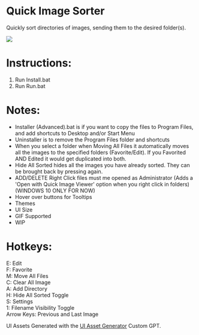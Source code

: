 # Quick Image Sorter
Quickly sort directories of images, sending them to the desired folder(s).

<img src='https://drive.google.com/uc?export=view&id=15f18oRqiSli9P8yWfk00bIq1yeX85UeB'>

# Instructions:
1. Run Install.bat 
2. Run Run.bat

# Notes:
- Installer (Advanced).bat is if you want to copy the files to Program Files, and add shortcuts to Desktop and/or Start Menu
- Uninstaller is to remove the Program Files folder and shortcuts
- When you select a folder when Moving All Files it automatically moves all the images to the specified folders (Favorite/Edit).  If you Favorited AND Edited it would get duplicated into both.
- Hide All Sorted hides all the images you have already sorted.  They can be brought back by pressing again.
- ADD/DELETE Right Click files must me opened as Administrator (Adds a 'Open with Quick Image Viewer' option when you right click in folders)  (WINDOWS 10 ONLY FOR  NOW)
- Hover over buttons for Tooltips
- Themes
- UI Size
- GIF Supported
- WIP

# Hotkeys:
E: Edit <br />
F: Favorite <br />
M: Move All Files <br />
C: Clear All Image <br />
A: Add Directory <br />
H: Hide All Sorted Toggle <br />
S: Settings <br />
1: Filename Visibility Toggle <br />
Arrow Keys: Previous and Last Image



UI Assets Generated with the <a href="https://chat.openai.com/g/g-H0UwwgFOe-ui-asset-generator">UI Asset Generator</a> Custom GPT.
